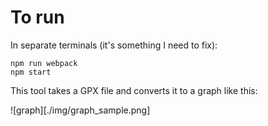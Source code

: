 # To run

In separate terminals (it's something I need to fix):
```
npm run webpack
npm start
```

This tool takes a GPX file and converts it to a graph like this:

![graph][./img/graph_sample.png]
